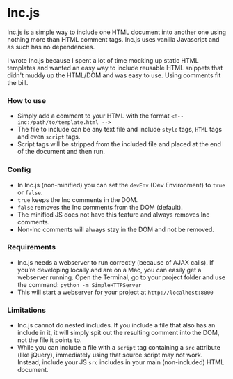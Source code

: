 # Inc.js
Inc.js is a simple way to include one HTML document into another one using nothing more than HTML comment tags.  Inc.js uses vanilla Javascript and as such has no dependencies.

I wrote Inc.js because I spent a lot of time mocking up static HTML templates and wanted an easy way to include reusable HTML snippets that didn't muddy up the HTML/DOM and was easy to use.  Using comments fit the bill.

### How to use
* Simply add a comment to your HTML with the format `<!-- inc:/path/to/template.html -->`
* The file to include can be any text file and include `style` tags, `HTML` tags and even `script` tags.
* Script tags will be stripped from the included file and placed at the end of the document and then run.

### Config
* In Inc.js (non-minified) you can set the `devEnv` (Dev Environment) to `true` or `false`.
* `true`     keeps the Inc comments in the DOM.
* `false` removes the Inc comments from the DOM (default).
* The minified JS does not have this feature and always removes Inc comments.
* Non-Inc comments will always stay in the DOM and not be removed.

### Requirements
* Inc.js needs a webserver to run correctly (because of AJAX calls).  If you’re developing locally and are on a Mac, you can easily get a webserver running.  Open the Terminal,  go to your project folder and use the command: `python -m SimpleHTTPServer`
* This will start a webserver for your project at `http://localhost:8000`

### Limitations
* Inc.js cannot do nested includes.  If you include a file that also has an include in it, it will simply spit out the resulting comment into the DOM, not the file it points to.
* While you can include a file with a `script` tag containing a `src` attribute (like jQuery), immediately using that source script may not work.  Instead, include your JS `src` includes in your main (non-included) HTML document.